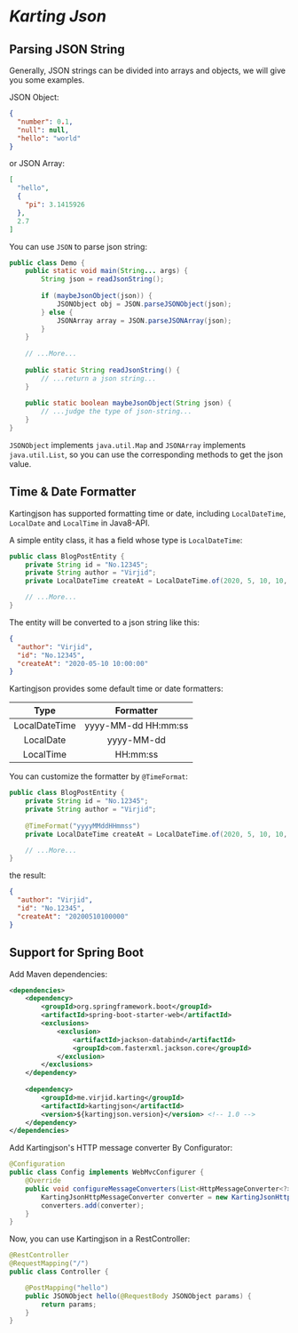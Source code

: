 # _Karting Json_

## Parsing JSON String
Generally, JSON strings can be divided into arrays and objects, we will give you some examples.

JSON Object:
```json
{
  "number": 0.1,
  "null": null,
  "hello": "world"
}
```

or JSON Array:
```json
[
  "hello",
  {
    "pi": 3.1415926
  },
  2.7
]
```

You can use `JSON` to parse json string:
```java
public class Demo {
    public static void main(String... args) {
        String json = readJsonString();
        
        if (maybeJsonObject(json)) {
            JSONObject obj = JSON.parseJSONObject(json);
        } else {
            JSONArray array = JSON.parseJSONArray(json);
        }
    }
    
    // ...More...
    
    public static String readJsonString() {
        // ...return a json string...
    }
    
    public static boolean maybeJsonObject(String json) {
        // ...judge the type of json-string...
    }
}
```

`JSONObject` implements `java.util.Map` and `JSONArray` implements `java.util.List`, so you can use the corresponding methods to get the json value.

## Time & Date Formatter
Kartingjson has supported formatting time or date, including `LocalDateTime`, `LocalDate` and `LocalTime` in Java8-API.

A simple entity class, it has a field whose type is `LocalDateTime`:
```java
public class BlogPostEntity {
    private String id = "No.12345";
    private String author = "Virjid";
    private LocalDateTime createAt = LocalDateTime.of(2020, 5, 10, 10, 0, 0);

    // ...More...
}
```

The entity will be converted to a json string like this:
```json
{
  "author": "Virjid",
  "id": "No.12345",
  "createAt": "2020-05-10 10:00:00"
}
```

Kartingjson provides some default time or date formatters:

| Type | Formatter |
| :--------: | :--------: |
| LocalDateTime | yyyy-MM-dd HH:mm:ss |
| LocalDate | yyyy-MM-dd |
| LocalTime | HH:mm:ss |


You can customize the formatter by `@TimeFormat`:
```java
public class BlogPostEntity {
    private String id = "No.12345";
    private String author = "Virjid";
    
    @TimeFormat("yyyyMMddHHmmss")
    private LocalDateTime createAt = LocalDateTime.of(2020, 5, 10, 10, 0, 0);

    // ...More...
}
```

the result:
```json
{
  "author": "Virjid",
  "id": "No.12345",
  "createAt": "20200510100000"
}
```

## Support for Spring Boot

Add Maven dependencies:
```xml
<dependencies>
    <dependency>
        <groupId>org.springframework.boot</groupId>
        <artifactId>spring-boot-starter-web</artifactId>
        <exclusions>
            <exclusion>
                <artifactId>jackson-databind</artifactId>
                <groupId>com.fasterxml.jackson.core</groupId>
            </exclusion>
        </exclusions>
    </dependency>
    
    <dependency>
        <groupId>me.virjid.karting</groupId>
        <artifactId>kartingjson</artifactId>
        <version>${kartingjson.version}</version> <!-- 1.0 -->
    </dependency>
</dependencies>
```

Add Kartingjson's HTTP message converter By Configurator:
```java
@Configuration
public class Config implements WebMvcConfigurer {
    @Override
    public void configureMessageConverters(List<HttpMessageConverter<?>> converters) {
        KartingJsonHttpMessageConverter converter = new KartingJsonHttpMessageConverter();
        converters.add(converter);
    }
}
```

Now, you can use Kartingjson in a RestController:
```java
@RestController
@RequestMapping("/")
public class Controller {

    @PostMapping("hello")
    public JSONObject hello(@RequestBody JSONObject params) {
        return params;
    }
}
```